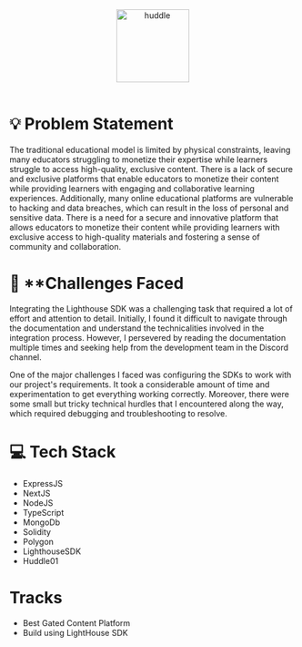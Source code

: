 <div align="center">
  <img alt="huddle" src="https://devfolio-prod.s3.ap-south-1.amazonaws.com/hackathons/62b9231dd004471890015f4022e3e083/assets/cover/277.png" height="128" />
</div>
<br>






# 💡 **Problem Statement**

The traditional educational model is limited by physical constraints, leaving many educators struggling to monetize their expertise while learners struggle to access high-quality, exclusive content. There is a lack of secure and exclusive platforms that enable educators to monetize their content while providing learners with engaging and collaborative learning experiences. Additionally, many online educational platforms are vulnerable to hacking and data breaches, which can result in the loss of personal and sensitive data. There is a need for a secure and innovative platform that allows educators to monetize their content while providing learners with exclusive access to high-quality materials and fostering a sense of community and collaboration.





# 💪 **Challenges Faced 

Integrating the Lighthouse SDK was a challenging task that required a lot of effort and attention to detail. Initially, I found it difficult to navigate through the documentation and understand the technicalities involved in the integration process. However, I persevered by reading the documentation multiple times and seeking help from the development team in the Discord channel.

One of the major challenges I faced was configuring the SDKs to work with our project's requirements. It took a considerable amount of time and experimentation to get everything working correctly. Moreover, there were some small but tricky technical hurdles that I encountered along the way, which required debugging and troubleshooting to resolve.



# 💻 **Tech Stack**


- ExpressJS
- NextJS
- NodeJS
- TypeScript
- MongoDb
- Solidity
- Polygon
- LighthouseSDK
- Huddle01

# Tracks 
- Best Gated Content Platform
- Build using LightHouse SDK


